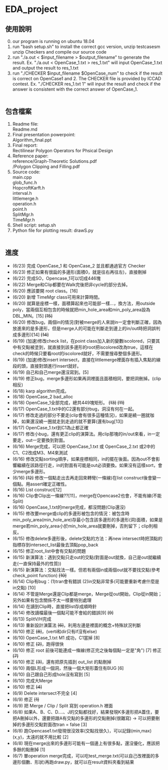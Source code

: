 # EDA_project
## 使用說明
0. our program is running on ubuntu 18.04<br>
1. run "bash setup.sh" to install the correct gcc version, unzip testcasesm unzip Checkers and compile our source code<br>
2. run "./a.out < $input_filename > $output_filename" to generate the result. Ex. "./a.out < OpenCase_1.txt > res_1.txt" will input OpenCase_1.txt and output the result to res_1.txt<br>
3. run "./CHECKER $input_filename $OpenCase_num" to check if the result is correct on OpenCase1 and 2. The CHECKER file is provided by ICCAD contest. Ex. "./CHECKER res_1.txt 1" will input the result and check if the answer is consistent with the correct answer of OpenCase_1.<br><br>
## 包含檔案
1. Readme file:<br> 
Readme.md<br> 
2. Final presentation powerpoint:<br> 
Algorithm_final.ppt<br>
3. Final report:<br>
Rectilinear Polygon Operators for Phsical Design<br>
4. Reference paper:<br> 
reference/Graph-Theoretic Solutions.pdf<br> 
         /Polygon Clipping and Filling.pdf<br> 
5. Source code:<br> 
main.cpp<br> 
glob_func.h<br> 
HopcroftKarft.h<br> 
interval.h<br> 
littlemerge.h<br> 
operation.h<br> 
point.h<br> 
SplitMgr.h<br> 
TimeMgr.h<br> 
6. Shell script:
setup.sh<br>
7. Python file for plotting result:
drawS.py<br><br>

## 進度
- (6/23) 完成 OpenCase_1 和 OpenCase_2 並且都通過官方 Checker
- (6/23) 修正如果有很扁的多邊形(面積0，就是往右再往左)，直接刪掉
- (6/22) 完成SO，Opencase_1可以切成446塊 
- (6/22) Merge和Clip都要在Walk完後把非cycle的部分去掉。
- (6/20) 應該要開 root class。[16]
- (6/20) 新增 TimeMgr class可用來計算時間。
- (6/20) 就算是座標一樣，面積算起來也可能部一樣...，換方法，用outside poly，當兩個互相包含的時候就把min_hole_area和min_poly_area設為DBL_MIN。[15] ~~[15]~~
- (6/20) 修改bug，兩個in的情況(對被merge的人來說in一定會判斷正確，因為放進來的是多邊形，但是merge人的可能在判斷走到邊上的in/out時把洞誤判成多邊形)[14] ~~[14]~~
- (6/19) (加速)修改check list，在point class加入新的變數iscolored，只要其中有交點被塗到，就直接到該多邊形的root把iscolored改為true，這樣在check的時候只要看root的iscolored就好，不需要搜尋整個多邊形。
- (6/19) (加速)修改insert intersect，直接在littlemerge裡面存有插入焦點的線段的頭，直接對頭進行insert就好。
- (6/19) 自己和自己merge還沒寫到。[5]
- (6/19) 修正bug，merge多邊形如果再洞裡面且面積相同，要把洞刪掉。(clip相反)
- (6/18) karp algorithm完成。
- (6/18) OpenCase_2 bad_alloc
- (6/18) OpenCase_1全部完成，總共449塊矩形。 ~~[13]~~ ~~[11]~~
- (6/17) OpenCase_1.txt中的C2還有部分bug，洞沒有何在一起。
- (6/17) 修改走過的部分不要走(clip會有很多這種情況)，如果是繞一圈就咖掉，如果還沒繞一圈就走到走過的就不要算(還有bug[13])
- (6/17) OpenCase_1.txt到C1為止都正確
- (6/17) 修改小bug，還有更正clip的演算法。用clip那塊的in/out來看，in一定要走，out一定要換到對面。
- (6/16) Merge完成，可以把 OpenCase_1.txt 或 OpenCase_2.txt 或2中的C1、C2改成M3、M4來測試
- (6/16) 修改交點sorting順序，如果座標相同，in的擺在後面。因為out不會影響繼續在該路徑行走，in的對面有可能是out必須要換。如果沒有這樣sort，會少merge多邊形。
- (6/16) ~~[12]~~ 修改一個點走出去再走回來轉彎(一條線)在list construct後會變一個點。用assert確定正確性。
- (6/16) List construct[12]
- (6/16) Clip會Clip出一條線??[11]，merge在Opencase2也會，不能有線(不能Split)
- (6/16) OpenCase_1.txt的merge完成，都沒問題(Clip還沒)
- (6/15) 修改要merge或clip的多邊形被包含的情況：被包含時min_poly_area(min_hole_are)存最小包含該多邊形的多邊形(洞)面積，如果是merge若min_poly_area小於min_hole_area就要刪掉，否則留下；clip則相反。
- (6/15) 修改delete多邊形後，delete交點的方法：再new intersect時把頂點的指標存到intersect_list最後去頂點pop_back
- (6/15) 修正root_list中會有交點的問題
- (6/15) 新演算法：遇到交點只走out的交點(對面是out就換，自己是out就繼續走(一直保持最外的性質))
- (6/15) 新演算法：交點找法一樣。但若有兩個in或兩個out就不要找交點(參考check_point function) ~~[10]~~
- (6/14) Clip有bug：(1)tran會有錯誤 (2)in交點非常多(可能要重新考慮什麼是in交點) [10]
- (6/14) 不管是Merge還是Clip都是merge，Merge從out開始，Clip從in開始；另外如果有包含關係不太一樣要特別處理
- (6/14) 在讀到Clip時，直接把list存成順時針
- (6/14) 修改讀檔最後一個點可能不會給的錯誤[9] ~~[9]~~
- (6/13) SplitV/H完成
- (6/13) 重新設計演匴法 ~~[6]~~，利用左邊是裡面的概念+特殊狀況判斷
- (6/10) 修正 ~~[8]~~，(verti和dir只有if沒有else)
- (6/10) OpenCase_1.txt M1 成功，C1當掉 [8]
- (6/10) 修正 ~~[2]~~，跑得很快
- (6/10) 修正 root 前後可能連成一條線(修正完之後每個點一定是"角") [7] 修正 ~~[7]~~
- (6/10) 修正 ~~[3]~~，還有把原先插到 out_list 的點刪掉
- (6/10) 兩個L形成一個洞，然後一個大矩形蓋住有BUG [6]
- (6/10) 自己跟自己形成hole沒有寫到 [5]
- (6/10) 完成大Merge
- (6/10) 修正 ~~[4]~~
- (6/9) Delete intersect不完全 [4]
- (6/9) 修正 ~~[1]~~
- (6/9) 把 Merge / Clip / Split 寫到 operation.h 裡面
- (6/8) 如果A、B、C、D....、J的交點都找好，結果發現K多邊形把A蓋住，要把A刪掉以外，還要把跟A有交點的多邊形的交點刪掉(很難寫) -> 可以把要刪掉的多邊形交點對面改tran = false [3]
- (6/8) 跑Opencase1.txt發現很沒效率(交點找很久)，可以記錄(min,max)(x,y)，太遠的就不用比較 [2]
- (6/8) 現在merge出來的多邊形可能有一個邊上有很多點，還沒優化，應該把多餘的點刪掉 [1]
- (6/7) 單operation merge完成，可以吃test_merge.txt(可以自己改裡面的多邊形個數、形狀)再跑draw.py，就可以在result資料夾看到結果

